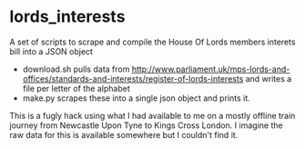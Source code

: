 lords_interests
===============

A set of scripts to scrape and compile the House Of Lords members interets bill into a JSON object

* download.sh pulls data from http://www.parliament.uk/mps-lords-and-offices/standards-and-interests/register-of-lords-interests and writes a file per letter of the alphabet
* make.py scrapes these into a single json object and prints it.

This is a fugly hack using what I had available to me on a mostly offline train journey from Newcastle Upon Tyne to Kings Cross London.  I imagine the raw data for this is available somewhere but I couldn't find it.
